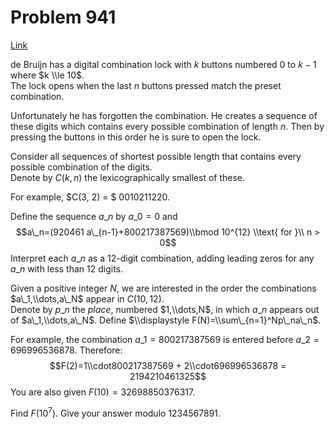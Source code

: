 # Problem 941

[Link](https://projecteuler.net/problem=941)

de Bruijn has a digital combination lock with $k$ buttons numbered $0$ to $k-1$ where $k \\le 10$.  
The lock opens when the last $n$ buttons pressed match the preset combination.

Unfortunately he has forgotten the combination. He creates a sequence of these digits which contains every possible combination of length $n$. Then by pressing the buttons in this order he is sure to open the lock.

Consider all sequences of shortest possible length that contains every possible combination of the digits.  
Denote by $C(k, n)$ the lexicographically smallest of these.

For example, $C(3, 2) = $ 0010211220.

Define the sequence $a\_n$ by $a\_0=0$ and  
$$a\_n=(920461 a\_{n-1}+800217387569)\\bmod 10^{12} \\text{ for }\\ n > 0$$ Interpret each $a\_n$ as a $12$-digit combination, adding leading zeros for any $a\_n$ with less than $12$ digits.

Given a positive integer $N$, we are interested in the order the combinations $a\_1,\\dots,a\_N$ appear in $C(10,12)$.  
Denote by $p\_n$ the *place*, numbered $1,\\dots,N$, in which $a\_n$ appears out of $a\_1,\\dots,a\_N$. Define $\\displaystyle F(N)=\\sum\_{n=1}^Np\_na\_n$.

For example, the combination $a\_1=800217387569$ is entered before $a\_2=696996536878$. Therefore: $$F(2)=1\\cdot800217387569 + 2\\cdot696996536878 = 2194210461325$$ You are also given $F(10)=32698850376317$.

Find $F(10^7)$. Give your answer modulo $1234567891$.
